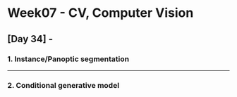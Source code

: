 # Week07 - CV, Computer Vision

## [Day 34] - 

### 1. Instance/Panoptic segmentation

--------

### 2. Conditional generative model